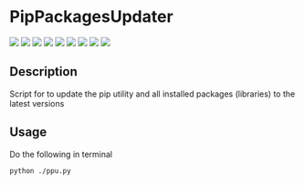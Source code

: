# PipPackagesUpdater

[![](https://img.shields.io/badge/platforms-All_with_Python-orange.svg)](https://github.com/Zalexanninev15/PipPackagesUpdater)
[![](https://img.shields.io/badge/release-v1.0.2--1-blue.svg)](https://github.com/Zalexanninev15/PipPackagesUpdater)
[![](https://img.shields.io/github/last-commit/Zalexanninev15/PipPackagesUpdater.svg)](https://github.com/Zalexanninev15/PipPackagesUpdater/commits/master)
[![](https://img.shields.io/github/stars/Zalexanninev15/PipPackagesUpdater.svg)](https://github.com/Zalexanninev15/PipPackagesUpdater/stargazers)
[![](https://img.shields.io/github/forks/Zalexanninev15/PipPackagesUpdater.svg)](https://github.com/Zalexanninev15/PipPackagesUpdater/network/members)
[![](https://img.shields.io/badge/license-GPLv3-ligthgreen.svg)](LICENSE)
[![](https://img.shields.io/badge/donate_and_read_news-Boosty-F0672B.svg)](https://boosty.to/maxik-zalexanninev15)
[![](https://img.shields.io/badge/donate-QIWI-FF8C00.svg)](https://qiwi.com/n/ZALEXANNINEV15)
[![](https://img.shields.io/badge/donate-YooMoney-8B3FFD.svg)](https://yoomoney.ru/to/410015106319420)

## Description

Script for to update the pip utility and all installed packages (libraries) to the latest versions

## Usage

Do the following in terminal

```bash
python ./ppu.py
```
